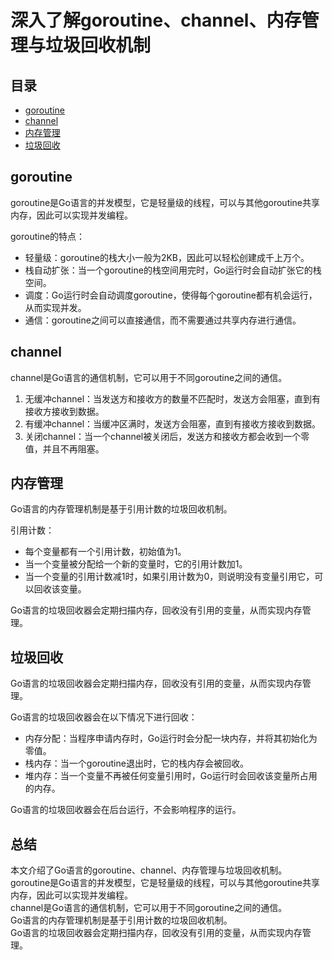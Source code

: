 # 深入了解goroutine、channel、内存管理与垃圾回收机制

## 目录

- [goroutine](#goroutine)
- [channel](#channel)
- [内存管理](#内存管理)
- [垃圾回收](#垃圾回收)

## goroutine
goroutine是Go语言的并发模型，它是轻量级的线程，可以与其他goroutine共享内存，因此可以实现并发编程。

goroutine的特点：
- 轻量级：goroutine的栈大小一般为2KB，因此可以轻松创建成千上万个。    
- 栈自动扩张：当一个goroutine的栈空间用完时，Go运行时会自动扩张它的栈空间。    
- 调度：Go运行时会自动调度goroutine，使得每个goroutine都有机会运行，从而实现并发。    
- 通信：goroutine之间可以直接通信，而不需要通过共享内存进行通信。

## channel
channel是Go语言的通信机制，它可以用于不同goroutine之间的通信。

1. 无缓冲channel：当发送方和接收方的数量不匹配时，发送方会阻塞，直到有接收方接收到数据。
2. 有缓冲channel：当缓冲区满时，发送方会阻塞，直到有接收方接收到数据。
3. 关闭channel：当一个channel被关闭后，发送方和接收方都会收到一个零值，并且不再阻塞。

## 内存管理
Go语言的内存管理机制是基于引用计数的垃圾回收机制。

引用计数：
- 每个变量都有一个引用计数，初始值为1。
- 当一个变量被分配给一个新的变量时，它的引用计数加1。
- 当一个变量的引用计数减1时，如果引用计数为0，则说明没有变量引用它，可以回收该变量。

Go语言的垃圾回收器会定期扫描内存，回收没有引用的变量，从而实现内存管理。

## 垃圾回收
Go语言的垃圾回收器会定期扫描内存，回收没有引用的变量，从而实现内存管理。

Go语言的垃圾回收器会在以下情况下进行回收：
- 内存分配：当程序申请内存时，Go运行时会分配一块内存，并将其初始化为零值。
- 栈内存：当一个goroutine退出时，它的栈内存会被回收。
- 堆内存：当一个变量不再被任何变量引用时，Go运行时会回收该变量所占用的内存。

Go语言的垃圾回收器会在后台运行，不会影响程序的运行。
## 总结
本文介绍了Go语言的goroutine、channel、内存管理与垃圾回收机制。    
goroutine是Go语言的并发模型，它是轻量级的线程，可以与其他goroutine共享内存，因此可以实现并发编程。    
channel是Go语言的通信机制，它可以用于不同goroutine之间的通信。    
Go语言的内存管理机制是基于引用计数的垃圾回收机制。    
Go语言的垃圾回收器会定期扫描内存，回收没有引用的变量，从而实现内存管理。